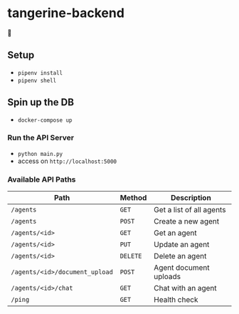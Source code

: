 # tangerine-backend
🍊

## Setup
* `pipenv install`
* `pipenv shell`

## Spin up the DB
* `docker-compose up`

### Run the API Server
* `python main.py`
* access on `http://localhost:5000`


### Available API Paths
| Path                           | Method   | Description              |
| ------------------------------ | -------- | ------------------------ |
| `/agents`                      | `GET`    | Get a list of all agents |
| `/agents`                      | `POST`   | Create a new agent       |
| `/agents/<id>`                 | `GET`    | Get an agent             |
| `/agents/<id>`                 | `PUT`    | Update an agent          |
| `/agents/<id>`                 | `DELETE` | Delete an agent          |
| `/agents/<id>/document_upload` | `POST`   | Agent document uploads   |
| `/agents/<id>/chat`            | `GET`    | Chat with an agent       |
| `/ping`                        | `GET`    | Health check             |
